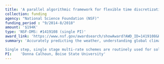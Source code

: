 ```yaml
---
title: 'A parallel algorithmic framework for flexible time discretization on adaptive Cartesian meshes'
collection: funding
agency: "National Science Foundation (NSF)"
funding_period : "9/2014-8/2018"
amount: '$194K'
type: 'NSF-DMS: #1419108 (single PI)'
award_link: 'https://www.nsf.gov/awardsearch/showAward?AWD_ID=1419108&HistoricalAwards=false'
summary: 'Accurately predicting the weather, understanding global climate change, designing novel materials, developing means of exploiting energy resources, and modeling the effects of natural hazards increasingly rely on our ability to efficiently solve mathematical equations on large scale computing platforms. To exploit the emerging computing power now available on multi-core desktop machines as well as at local and national supercomputing centers, numerical algorithms originally designed to run on a single computing processor (e.g. a CPU) must often be redesigned to operate efficiently (or "scale") in a supercomputing environment with thousands of processors. This project focuses on redesigning a particular class of numerical methods that dynamically allocate computing resources to spatial regions of a computational domain where a simulation is most demanding. For example, such methods would place many more grid points (e.g. pixels) at a burning flame front, but leave the empty space in an industrial burner only coarsely resolved. Or, to accurately track a thin filament of volcanic ash, an adaptive method will update high resolution regions of the simulation domain to follow the ash plume as it meanders through the atmosphere, but will not waste computational resources in areas of the globe where no ash has arrived. Many such adaptive methods now show modest scalability in a multi-processor environment, but we propose a new software paradigm which will allow these "adaptive refinement mesh" methods to scale efficiently to ever larger numbers of computing processors as well as enable domain scientists to more easily incorporate complex numerical algorithms into a high performance software frameworks. Successful achievement of project goals will enable researchers to take advantage of the national investment in supercomputing centers and to make progress towards providing solutions to grand challenge problems. As a particular demonstration of our adaptive mesh paradigm, we will produce high resolution simulations of volcanic ash transport in the atmosphere. Such simulations are critical for predicting aviation hazards associated with volcanic eruptions.<br><br>

Single step, single stage multi-rate schemes are routinely used for solving partial differential equations on adaptively refined meshes. However, such methods are usually limited to second order accuracy or may suffer from operator splitting errors. Higher order temporal discretizations involving multiple stages or complex coupling strategies are considerably more difficult to incorporate into existing adaptive mesh software frameworks. The PI proposes a highly scalable algorithmic framework that simplifies the task of implementing sophisticated time stepping strategies into adaptive Cartesian mesh methods. The PI anticipates providing functionality that allows the user to describe their temporal strategy in a natural, method-of-lines setting. This will require designing an efficient, scalable data pipeline that provides a vectorized view of spatial data distributed across adaptively refined meshes and processors. Emphasis will be focused on explicit multi-stage Runge-Kutta methods for hyperbolic and parabolic conservation laws. Targeted applications of this work include the application of the theory of multi-rate methods for ODEs to the method-of-lines setting, the implementation of multi-rate, explicit Runge-Kutta-Chebyshev methods for reaction diffusion equations in an adaptive framework, and a demonstration of the effectiveness of the proposed framework on modeling dispersion of airborne volcanic ash in the atmosphere. The work will be done using the ForestClaw software platform, developed by the PI and her collaborator C. Burstedde (Univ. of Bonn, Germany).'
PI:    'Donna Calhoun, Boise State University'
---
```

